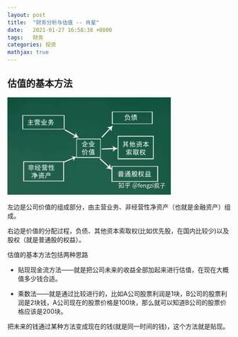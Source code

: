 ```yaml
---
layout: post
title:  "财务分析与估值 -- 肖星"
date:   2021-01-27 16:58:38 +0800
tags:   财务
categories: 投资
mathjax: true
---
```


## 估值的基本方法

![](../pic/720w.jpg?raw=true)

左边是公司价值的组成部分，由主营业务、非经营性净资产（也就是金融资产）组成。

右边是价值的分配过程，负债、其他资本索取权(比如优先股，在国内比较少)以及股权（就是普通股的权益）。

估值的基本方法包括两种思路

+ 贴现现金流方法——就是把公司未来的收益全部加起来进行估值，在现在大概值多少钱合适。

+ 乘数法——就是通过比较进行的，比如A公司股票利润是1块，B公司的股票利润是2块钱，A公司现在的股票价格是100块，那么就可以知道B公司的股票价格应该是200块。

把未来的钱通过某种方法变成现在的钱(就是同一时间的钱)，这个方法就是贴现。